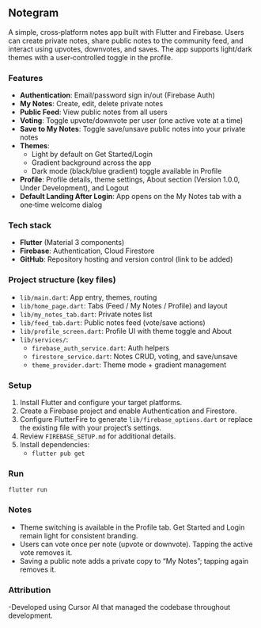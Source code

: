 ## Notegram

A simple, cross‑platform notes app built with Flutter and Firebase. Users can create private notes, share public notes to the community feed, and interact using upvotes, downvotes, and saves. The app supports light/dark themes with a user‑controlled toggle in the profile.

### Features
- **Authentication**: Email/password sign in/out (Firebase Auth)
- **My Notes**: Create, edit, delete private notes
- **Public Feed**: View public notes from all users
- **Voting**: Toggle upvote/downvote per user (one active vote at a time)
- **Save to My Notes**: Toggle save/unsave public notes into your private notes
- **Themes**:
  - Light by default on Get Started/Login
  - Gradient background across the app
  - Dark mode (black/blue gradient) toggle available in Profile
- **Profile**: Profile details, theme settings, About section (Version 1.0.0, Under Development), and Logout
- **Default Landing After Login**: App opens on the My Notes tab with a one‑time welcome dialog

### Tech stack
- **Flutter** (Material 3 components)
- **Firebase**: Authentication, Cloud Firestore
 - **GitHub**: Repository hosting and version control (link to be added)


### Project structure (key files)
- `lib/main.dart`: App entry, themes, routing
- `lib/home_page.dart`: Tabs (Feed / My Notes / Profile) and layout
- `lib/my_notes_tab.dart`: Private notes list
- `lib/feed_tab.dart`: Public notes feed (vote/save actions)
- `lib/profile_screen.dart`: Profile UI with theme toggle and About
- `lib/services/`:
  - `firebase_auth_service.dart`: Auth helpers
  - `firestore_service.dart`: Notes CRUD, voting, and save/unsave
  - `theme_provider.dart`: Theme mode + gradient management

### Setup
1. Install Flutter and configure your target platforms.
2. Create a Firebase project and enable Authentication and Firestore.
3. Configure FlutterFire to generate `lib/firebase_options.dart` or replace the existing file with your project’s settings.
4. Review `FIREBASE_SETUP.md` for additional details.
5. Install dependencies:
   - `flutter pub get`

### Run
```
flutter run
```

### Notes
- Theme switching is available in the Profile tab. Get Started and Login remain light for consistent branding.
- Users can vote once per note (upvote or downvote). Tapping the active vote removes it.
- Saving a public note adds a private copy to “My Notes”; tapping again removes it.

### Attribution
-Developed using Cursor AI that managed the codebase throughout development.
